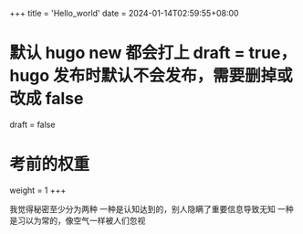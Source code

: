 +++
title = 'Hello_world'
date = 2024-01-14T02:59:55+08:00
# 默认 hugo new 都会打上 draft = true，hugo 发布时默认不会发布，需要删掉或改成 false
draft = false
# 考前的权重
weight = 1
+++

我觉得秘密至少分为两种
一种是认知达到的，别人隐瞒了重要信息导致无知
一种是习以为常的，像空气一样被人们忽视
